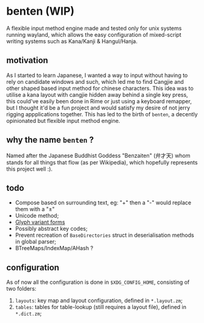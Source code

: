 # benten (WIP)
A flexible input method engine made and tested only for unix systems running wayland, which allows the easy configuration of mixed-script writing systems such as Kana/Kanji & Hangul/Hanja.

## motivation
As I started to learn Japanese, I wanted a way to input without having to rely on candidate windows and such, which led me to find Cangjie and other shaped based input method for chinese characters. This idea was to utilise a kana layout with cangjie hidden away behind a single key press, this could've easily been done in Rime or just using a keyboard remapper, but I thought it'd be a fun project and would satisfy my desire of not jerry rigging appplications together. This has led to the birth of `benten`, a decently opinionated but flexible input method engine.

## why the name `benten` ?
Named after the Japanese Buddhist Goddess "Benzaiten" (弁才天) whom stands for all things that flow (as per Wikipedia), which hopefully represents this project well :).  

## todo
- Compose based on surrounding text, eg: "+" then a "-" would replace them with a "±"
- Unicode method;
- [Glyph variant forms](https://en.wikipedia.org/wiki/Variant_form_(Unicode))
- Possibly abstract key codes;
- Prevent recreation of `BaseDirectories` struct in deserialisation methods in global parser;
- BTreeMaps/IndexMap/AHash ?

## configuration
As of now all the configuration is done in `$XDG_CONFIG_HOME`, consisting of two folders: 
1. `layouts`: key map and layout configuration, defined in `*.layout.zm`;
2. `tables`: tables for table-lookup (still requires a layout file), defined in `*.dict.zm`;